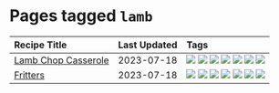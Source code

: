 # Pages tagged `lamb`

|Recipe Title|Last Updated|Tags
|:---|:---|:---|
|[Lamb Chop Casserole](../recipes/lambchopcasserole.md)|2023-07-18|[![](https://img.shields.io/badge/tag-aussie-517a72)](../tags/aussie.md) [![](https://img.shields.io/badge/tag-baked-28ab17)](../tags/baked.md) [![](https://img.shields.io/badge/tag-battered-659a8f)](../tags/battered.md) [![](https://img.shields.io/badge/tag-casserole-5d33f3)](../tags/casserole.md) [![](https://img.shields.io/badge/tag-family-f1d19f)](../tags/family.md) [![](https://img.shields.io/badge/tag-fried-b6c680)](../tags/fried.md) [![](https://img.shields.io/badge/tag-lamb-cb29b)](../tags/lamb.md)|
|[Fritters](../recipes/fritters.md)|2023-07-18|[![](https://img.shields.io/badge/tag-chicken-5b6ac0)](../tags/chicken.md) [![](https://img.shields.io/badge/tag-family-f1d19f)](../tags/family.md) [![](https://img.shields.io/badge/tag-fried-b6c680)](../tags/fried.md) [![](https://img.shields.io/badge/tag-ham-95446)](../tags/ham.md) [![](https://img.shields.io/badge/tag-lamb-cb29b)](../tags/lamb.md) [![](https://img.shields.io/badge/tag-leftovers-4d8aaa)](../tags/leftovers.md) [![](https://img.shields.io/badge/tag-vegetables-acbc2f)](../tags/vegetables.md)|